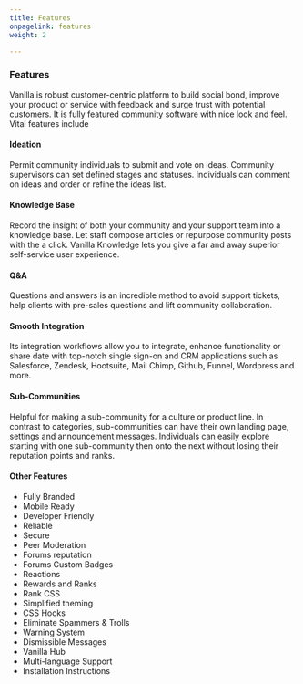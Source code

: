 ```yaml
---
title: Features
onpagelink: features
weight: 2

---
```


### **Features**

Vanilla is robust customer-centric platform to build social bond, improve your product or service with feedback and surge trust with potential customers. It is fully featured community software with nice look and feel. Vital features include

#### Ideation

Permit community individuals to submit and vote on ideas. Community supervisors can set defined stages and statuses. Individuals can comment on ideas and order or refine the ideas list.

#### Knowledge Base

Record the insight of both your community and your support team into a knowledge base. Let staff compose articles or repurpose community posts with the a click. Vanilla Knowledge lets you give a far and away superior self-service user experience.

#### Q&amp;A

Questions and answers is an incredible method to avoid support tickets, help clients with pre-sales questions and lift community collaboration.

#### Smooth Integration

Its integration workflows allow you to integrate, enhance functionality or share date with top-notch single sign-on and CRM applications such as Salesforce, Zendesk, Hootsuite, Mail Chimp, Github, Funnel, Wordpress and more.

#### Sub-Communities

Helpful for making a sub-community for a culture or product line. In contrast to categories, sub-communities can have their own landing page, settings and announcement messages. Individuals can easily explore starting with one sub-community then onto the next without losing their reputation points and ranks.

#### Other Features

- Fully Branded
- Mobile Ready
- Developer Friendly
- Reliable
- Secure
- Peer Moderation
- Forums reputation
- Forums Custom Badges
- Reactions
- Rewards and Ranks
- Rank CSS
- Simplified theming
- CSS Hooks
- Eliminate Spammers &amp; Trolls
- Warning System
- Dismissible Messages
- Vanilla Hub
- Multi-language Support
- Installation Instructions
